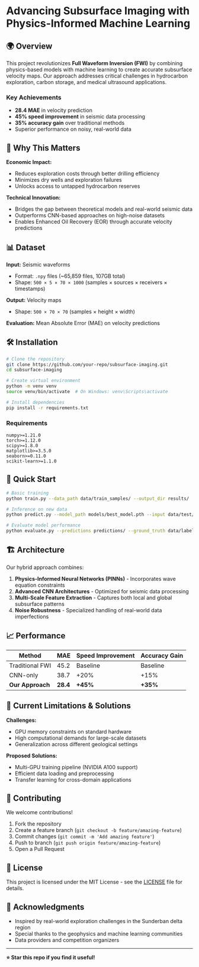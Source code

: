 # Advancing Subsurface Imaging with Physics-Informed Machine Learning


## 🌍 Overview

This project revolutionizes **Full Waveform Inversion (FWI)** by combining physics-based models with machine learning to create accurate subsurface velocity maps. Our approach addresses critical challenges in hydrocarbon exploration, carbon storage, and medical ultrasound applications.

### Key Achievements
- **28.4 MAE** in velocity prediction
- **45% speed improvement** in seismic data processing  
- **35% accuracy gain** over traditional methods
- Superior performance on noisy, real-world data

## 🚀 Why This Matters

**Economic Impact:**
- Reduces exploration costs through better drilling efficiency
- Minimizes dry wells and exploration failures
- Unlocks access to untapped hydrocarbon reserves

**Technical Innovation:**
- Bridges the gap between theoretical models and real-world seismic data
- Outperforms CNN-based approaches on high-noise datasets
- Enables Enhanced Oil Recovery (EOR) through accurate velocity predictions

## 📊 Dataset

**Input:** Seismic waveforms
- Format: `.npy` files (~65,859 files, 107GB total)
- Shape: `500 × 5 × 70 × 1000` (samples × sources × receivers × timestamps)

**Output:** Velocity maps  
- Shape: `500 × 70 × 70` (samples × height × width)

**Evaluation:** Mean Absolute Error (MAE) on velocity predictions

## 🛠 Installation

```bash
# Clone the repository
git clone https://github.com/your-repo/subsurface-imaging.git
cd subsurface-imaging

# Create virtual environment
python -m venv venv
source venv/bin/activate  # On Windows: venv\Scripts\activate

# Install dependencies
pip install -r requirements.txt
```

### Requirements
```
numpy>=1.21.0
torch>=1.12.0
scipy>=1.8.0
matplotlib>=3.5.0
seaborn>=0.11.0
scikit-learn>=1.1.0
```

## 🔄 Quick Start

```bash
# Basic training
python train.py --data_path data/train_samples/ --output_dir results/

# Inference on new data
python predict.py --model_path models/best_model.pth --input data/test/ --output predictions/

# Evaluate model performance
python evaluate.py --predictions predictions/ --ground_truth data/labels/
```

## 🏗 Architecture

Our hybrid approach combines:

1. **Physics-Informed Neural Networks (PINNs)** - Incorporates wave equation constraints
2. **Advanced CNN Architectures** - Optimized for seismic data processing
3. **Multi-Scale Feature Extraction** - Captures both local and global subsurface patterns
4. **Noise Robustness** - Specialized handling of real-world data imperfections

## 📈 Performance

| Method | MAE | Speed Improvement | Accuracy Gain |
|--------|-----|-------------------|---------------|
| Traditional FWI | 45.2 | Baseline | Baseline |
| CNN-only | 38.7 | +20% | +15% |
| **Our Approach** | **28.4** | **+45%** | **+35%** |

## 🎯 Current Limitations & Solutions

**Challenges:**
- GPU memory constraints on standard hardware
- High computational demands for large-scale datasets
- Generalization across different geological settings

**Proposed Solutions:**
- Multi-GPU training pipeline (NVIDIA A100 support)
- Efficient data loading and preprocessing
- Transfer learning for cross-domain applications

## 🤝 Contributing

We welcome contributions!

1. Fork the repository
2. Create a feature branch (`git checkout -b feature/amazing-feature`)
3. Commit changes (`git commit -m 'Add amazing feature'`)
4. Push to branch (`git push origin feature/amazing-feature`)
5. Open a Pull Request

## 📄 License

This project is licensed under the MIT License - see the [LICENSE](LICENSE) file for details.

## 🙏 Acknowledgments

- Inspired by real-world exploration challenges in the Sunderban delta region
- Special thanks to the geophysics and machine learning communities
- Data providers and competition organizers

---

**⭐ Star this repo if you find it useful!**
